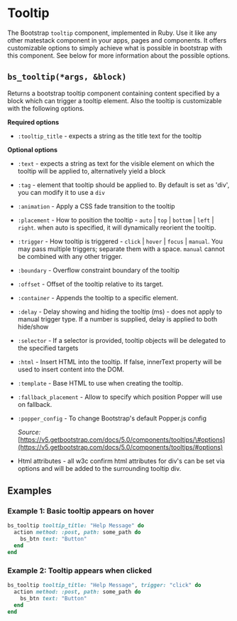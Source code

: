 # Tooltip

The Bootstrap `tooltip` component, implemented in Ruby. Use it like any other matestack component in your apps, pages and components. It offers customizable options to simply achieve what is possible in bootstrap with this component. See below for more information about the possible options.

## `bs_tooltip(*args, &block)`

Returns a bootstrap tooltip component containing content specified by a block which can trigger a tooltip element. Also the tooltip is customizable with the following options.

**Required options**

* `:tooltip_title` - expects a string as the title text for the tooltip

**Optional options**

* `:text` - expects a string as text for the visible element on which the tooltip will be applied to, alternatively yield a block
* `:tag` - element that tooltip should be applied to. By default is set as 'div', you can modify it to use a `div`
* `:animation` - Apply a CSS fade transition to the tooltip
* `:placement` - How to position the tooltip - `auto` \| `top` \| `bottom` \| `left` \| `right`. when auto is specified, it will dynamically reorient the tooltip.
* `:trigger` - How tooltip is triggered - `click` \| `hover` \| `focus` \| `manual`. You may pass multiple triggers; separate them with a space. `manual` cannot be combined with any other trigger.
* `:boundary` - Overflow constraint boundary of the tooltip
* `:offset` - Offset of the tooltip relative to its target.
* `:container` - Appends the tooltip to a specific element.
* `:delay` - Delay showing and hiding the tooltip \(ms\) - does not apply to manual trigger type. If a number is supplied, delay is applied to both hide/show
* `:selector` - If a selector is provided, tooltip objects will be delegated to the specified targets
* `:html` - Insert HTML into the tooltip. If false, innerText property will be used to insert content into the DOM.
* `:template` - Base HTML to use when creating the tooltip.
* `:fallback_placement` - Allow to specify which position Popper will use on fallback.
* `:popper_config` - To change Bootstrap's default Popper.js config

  _Source:_ [https://v5.getbootstrap.com/docs/5.0/components/tooltips/\#options](https://v5.getbootstrap.com/docs/5.0/components/tooltips/#options)

* Html attributes - all w3c confirm html attributes for div's can be set via options and will be added to the surrounding tooltip div.

## Examples

### Example 1: Basic tooltip appears on hover

```ruby
bs_tooltip tooltip_title: "Help Message" do
  action method: :post, path: some_path do
    bs_btn text: "Button"
  end
end
```

### Example 2: Tooltip appears when clicked

```ruby
bs_tooltip tooltip_title: "Help Message", trigger: "click" do
  action method: :post, path: some_path do
    bs_btn text: "Button"
  end
end
```

